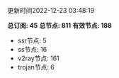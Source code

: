 更新时间2022-12-23 03:48:19

**总订阅: 45**
**总节点: 811**
**有效节点: 188**
- ssr节点: 5
- ss节点: 16
- v2ray节点: 161
- trojan节点: 6
